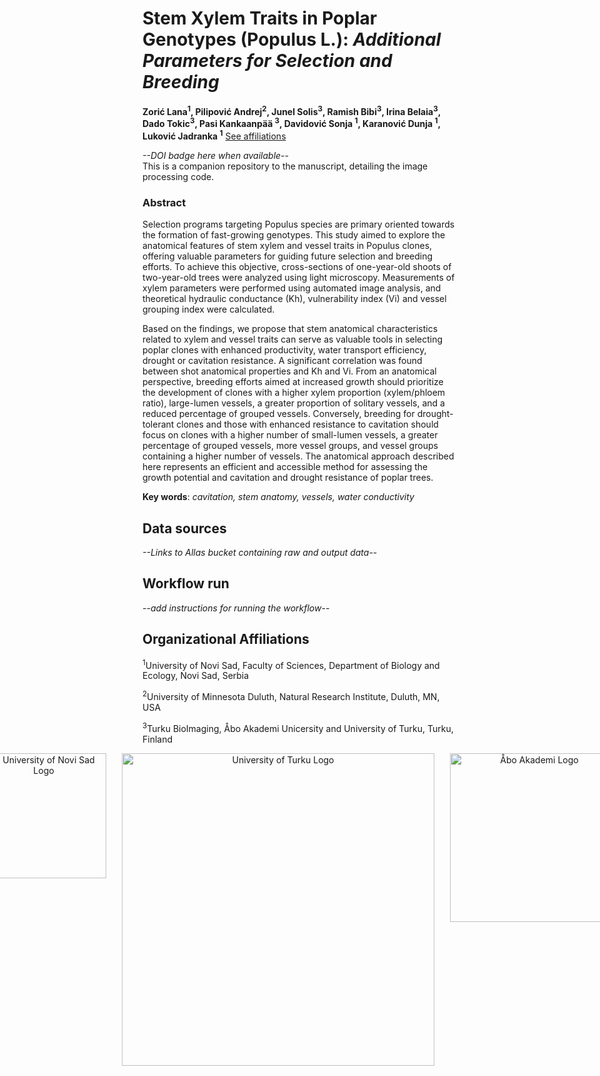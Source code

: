 # Stem Xylem Traits in Poplar Genotypes (Populus L.): *Additional Parameters for Selection and Breeding*

__Zorić Lana<sup>1</sup>, Pilipović Andrej<sup>2</sup>, Junel Solis<sup>3</sup>, Ramish Bibi<sup>3</sup>, Irina Belaia<sup>3</sup>, Dado Tokic<sup>3</sup>, Pasi Kankaanpää <sup>3</sup>, Davidović Sonja <sup>1</sup>, Karanović Dunja <sup>1</sup>, Luković Jadranka <sup>1</sup>__
[See affiliations](#organizational-affiliations)
<!-- I have used the information from the manuscript draft, can correct if something has changed and needs to be edited. Also if the corresponding author needs to be added -->

*--DOI badge here when available--*  
This is a companion repository to the manuscript, detailing the image processing code.

### Abstract
Selection programs targeting Populus species are primary oriented towards the formation of fast-growing genotypes. This study aimed to explore the anatomical features of stem xylem and vessel traits in Populus clones, offering valuable parameters for guiding future selection and breeding efforts. To achieve this objective, cross-sections of one-year-old shoots of two-year-old trees were analyzed using light microscopy. Measurements of xylem parameters were performed using automated image analysis, and theoretical hydraulic conductance (Kh), vulnerability index (Vi) and vessel grouping index were calculated.  

Based on the findings, we propose that stem anatomical characteristics related to xylem and vessel traits can serve as valuable tools in selecting poplar clones with enhanced productivity, water transport efficiency, drought or cavitation resistance. A significant correlation was found between shot anatomical properties and Kh and Vi. From an anatomical perspective, breeding efforts aimed at increased growth should prioritize the development of clones with a higher xylem proportion (xylem/phloem ratio), large-lumen vessels, a greater proportion of solitary vessels, and a reduced percentage of grouped vessels. Conversely, breeding for drought-tolerant clones and those with enhanced resistance to cavitation should focus on clones with a higher number of small-lumen vessels, a greater percentage of grouped vessels, more vessel groups, and vessel groups containing a higher number of vessels. The anatomical approach described here represents an efficient and accessible method for assessing the growth potential and cavitation and drought resistance of poplar trees.  

__Key words__: *cavitation, stem anatomy, vessels, water conductivity*


## Data sources
*--Links to Allas bucket containing raw and output data--*  

## Workflow run
*--add instructions for running the workflow--*

## Organizational Affiliations
<sup>1</sup>University of Novi Sad, Faculty of Sciences, Department of Biology and Ecology, Novi Sad, Serbia

<sup>2</sup>University of Minnesota Duluth, Natural Research Institute, Duluth, MN, USA

<sup>3</sup>Turku BioImaging, Åbo Akademi Unicersity and University of Turku, Turku, Finland


<!-- <p align="center">
  <img src="https://novisad2022.rs/wp-content/uploads/2021/06/univerzitet-u-novom-sadu-297x300.png" alt="University of Novi Sad Logo" width="200">
</p>
<p align="center">
  <img src="https://apps.utu.fi/media/logo/UTU_logo_EN_RGB.png" alt="University of Turku Logo" width="500">
</p>
<p align="center">
  <img src="https://www.abo.fi/wp-content/uploads/2019/09/AboAkademi-logo_black.png" alt="Åbo Akademi Logo" width="300">
</p> -->


<p align="center" style="display: flex; justify-content: center; gap: 25px;">
  <img src="https://novisad2022.rs/wp-content/uploads/2021/06/univerzitet-u-novom-sadu-297x300.png" alt="University of Novi Sad Logo" width="200">
  <img src="https://apps.utu.fi/media/logo/UTU_logo_EN_RGB.png" alt="University of Turku Logo" width="500">
  <img src="https://www.abo.fi/wp-content/uploads/2019/09/AboAkademi-logo_black.png" alt="Åbo Akademi Logo" width="270">
</p>

